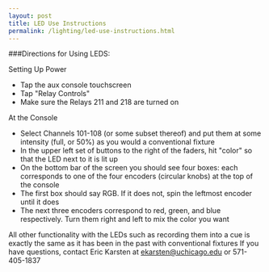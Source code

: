 ```yaml
---
layout: post
title: LED Use Instructions
permalink: /lighting/led-use-instructions.html
---
```


###Directions for Using LEDS:

Setting Up Power  

* Tap the aux console touchscreen
* Tap "Relay Controls"
* Make sure the Relays 211 and 218 are turned on

At the Console

* Select Channels 101-108 (or some subset thereof) and put them at some intensity (full, or 50%) as you would a conventional fixture
* In the upper left set of buttons to the right of the faders, hit "color" so that the LED next to it is lit up
* On the bottom bar of the screen you should see four boxes: each corresponds to one of the four encoders (circular knobs) at the top of the console
* The first box should say RGB. If it does not, spin the leftmost encoder until it does
* The next three encoders correspond to red, green, and blue respectively. Turn them right and left to mix the color you want

All other functionality with the LEDs such as recording them into a cue is exactly the same as it has been in the past with conventional fixtures
If you have questions, contact Eric Karsten at ekarsten@uchicago.edu or 571-405-1837
